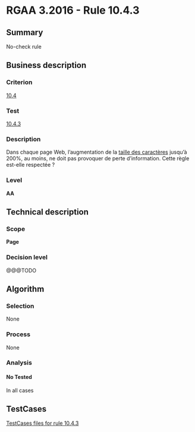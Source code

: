 # RGAA 3.2016 - Rule 10.4.3

## Summary
No-check rule


## Business description

### Criterion
[10.4](http://references.modernisation.gouv.fr/rgaa-accessibilite/criteres.html#crit-10-4)

### Test
[10.4.3](http://references.modernisation.gouv.fr/rgaa-accessibilite/criteres.html#test-10-4-3)

### Description
<div lang="fr">Dans chaque page Web, l&#x2019;augmentation de la <a href="http://references.modernisation.gouv.fr/rgaa-accessibilite/glossaire.html#taille-des-caractres">taille des caract&#xE8;res</a> jusqu&#x2019;&#xE0; 200%, au moins, ne doit pas provoquer de perte d&#x2019;information. Cette r&#xE8;gle est-elle respect&#xE9;e&nbsp;?</div>

### Level
**AA**


## Technical description

### Scope
**Page**

### Decision level
@@@TODO


## Algorithm

### Selection
None

### Process
None

### Analysis

#### No Tested
In all cases


##  TestCases

[TestCases files for rule 10.4.3](https://github.com/Asqatasun/Asqatasun/tree/develop/rules/rules-rgaa3.2016/src/test/resources/testcases/rgaa32016/Rgaa32016Rule100403/)


